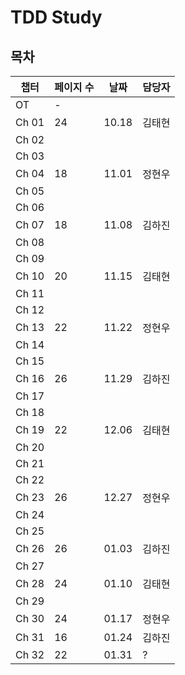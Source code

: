 # TDD Study

## 목차

| 챕터 | 페이지 수 | 날짜 | 담당자 |
|---|---|---|---|
| OT | - |  |  |
| Ch 01 | 24 | 10.18 | 김태현 |
| Ch 02 | |  |  |
| Ch 03 | |  |  |
| Ch 04 | 18 | 11.01 | 정현우 |
| Ch 05 | |  |  |
| Ch 06 | |  |  |
| Ch 07 | 18 | 11.08 | 김하진 |
| Ch 08 | |  |  |
| Ch 09 | |  |  |
| Ch 10 | 20 | 11.15 | 김태현 |
| Ch 11 | |  |  |
| Ch 12 | |  |  |
| Ch 13 | 22 | 11.22 | 정현우 |
| Ch 14 | |  |  |
| Ch 15 | |  |  |
| Ch 16 | 26 | 11.29 | 김하진 |
| Ch 17 | |  |  |
| Ch 18 | |  |  |
| Ch 19 | 22 | 12.06 | 김태현 |
| Ch 20 | |  |  |
| Ch 21 | |  |  |
| Ch 22 | |  |  |
| Ch 23 | 26 | 12.27 | 정현우 |
| Ch 24 | |  |  |
| Ch 25 | |  |  |
| Ch 26 | 26 | 01.03 | 김하진 |
| Ch 27 | |  |  |
| Ch 28 | 24 | 01.10 | 김태현 |
| Ch 29 | |  |  |
| Ch 30 | 24 | 01.17 | 정현우 |
| Ch 31 | 16 | 01.24 | 김하진 |
| Ch 32 | 22 | 01.31 | ? |
